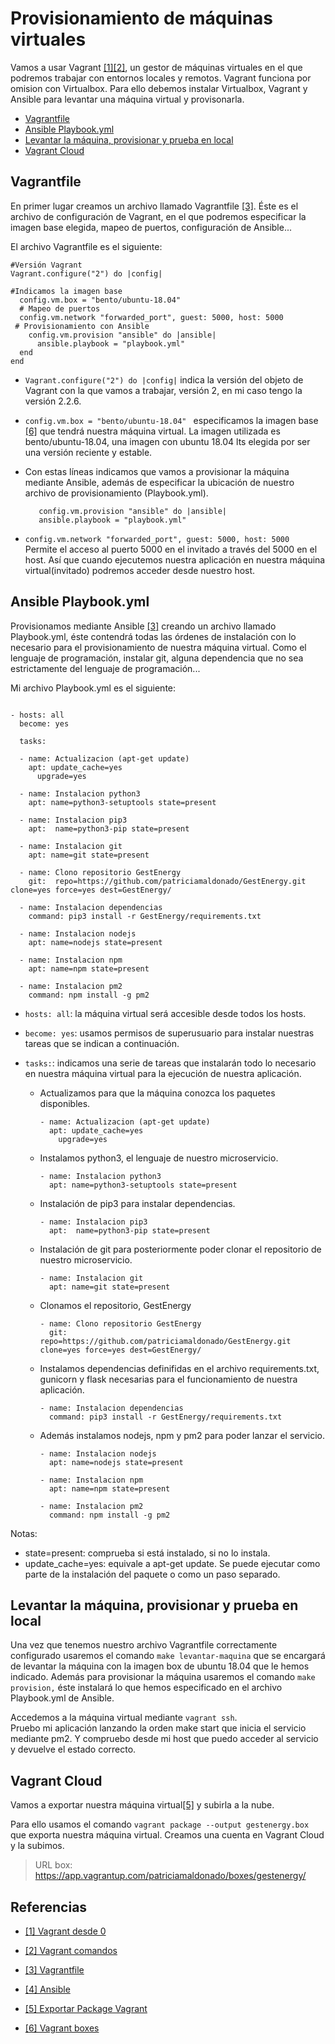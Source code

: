 
# Provisionamiento de máquinas virtuales

Vamos a usar Vagrant [[1]](#vagrant0)[[2]](#vagrantComandos), un gestor de máquinas virtuales en el que podremos trabajar con entornos locales y remotos.
Vagrant funciona por omision con Virtualbox. Para ello debemos instalar Virtualbox, Vagrant y Ansible para levantar una máquina virtual y provisonarla.

   * [Vagrantfile](#vagrantfile)
   * [Ansible Playbook.yml](#playbook)
   * [Levantar la máquina, provisionar y prueba en local](#playbook)
   * [Vagrant Cloud](#vagrantcloud)


<a name="vagrantfile"></a>
## Vagrantfile

En primer lugar creamos un archivo llamado Vagrantfile [[3]](#vagrantfile). Éste es el archivo de configuración de Vagrant, en el que podremos especificar la imagen base elegida, mapeo de puertos, configuración de Ansible...

El archivo Vagrantfile es el siguiente:

```
#Versión Vagrant
Vagrant.configure("2") do |config|

#Indicamos la imagen base
  config.vm.box = "bento/ubuntu-18.04"
  # Mapeo de puertos
  config.vm.network "forwarded_port", guest: 5000, host: 5000
 # Provisionamiento con Ansible
    config.vm.provision "ansible" do |ansible|
	  ansible.playbook = "playbook.yml"
  end
end

```
 - ```Vagrant.configure("2") do |config|``` indica la versión del objeto de Vagrant con la que vamos a trabajar, versión 2, en mi caso tengo la versión 2.2.6.

 - ```config.vm.box = "bento/ubuntu-18.04" ``` especificamos la imagen base [[6]](#boxes) que tendrá nuestra máquina virtual. La imagen utilizada es bento/ubuntu-18.04, una imagen con ubuntu 18.04 lts elegida por ser una versión reciente y estable.

 - Con estas líneas indicamos que vamos a provisionar la máquina mediante Ansible, además de especificar la ubicación de nuestro archivo de provisionamiento (Playbook.yml).
   ```
      config.vm.provision "ansible" do |ansible|
      ansible.playbook = "playbook.yml"
   ```
-  ```config.vm.network "forwarded_port", guest: 5000, host: 5000 ```
 Permite el acceso al puerto 5000 en el invitado a través del 5000 en el host. Así que cuando ejecutemos nuestra aplicación en nuestra máquina virtual(invitado) podremos acceder desde nuestro host.


<a name="playbook"></a>
## Ansible Playbook.yml
Provisionamos mediante Ansible [[3]](#ansible) creando un archivo llamado Playbook.yml, éste contendrá todas las órdenes de instalación con lo necesario para el provisionamiento de nuestra máquina virtual. Como el lenguaje de programación, instalar git, alguna dependencia que no sea estrictamente del lenguaje de programación...

Mi archivo Playbook.yml es el siguiente:

```

- hosts: all
  become: yes

  tasks:

  - name: Actualizacion (apt-get update)
    apt: update_cache=yes  
      upgrade=yes  

  - name: Instalacion python3
    apt: name=python3-setuptools state=present

  - name: Instalacion pip3
    apt:  name=python3-pip state=present

  - name: Instalacion git
    apt: name=git state=present

  - name: Clono repositorio GestEnergy
    git:  repo=https://github.com/patriciamaldonado/GestEnergy.git clone=yes force=yes dest=GestEnergy/

  - name: Instalacion dependencias
    command: pip3 install -r GestEnergy/requirements.txt

  - name: Instalacion nodejs
    apt: name=nodejs state=present

  - name: Instalacion npm
    apt: name=npm state=present

  - name: Instalacion pm2
    command: npm install -g pm2

```
- ```hosts: all```: la máquina virtual será accesible desde todos los hosts.
- ```become: yes```: usamos permisos de superusuario para instalar nuestras tareas que se indican a continuación.
- ```tasks:```: indicamos una serie de tareas  que instalarán todo lo necesario en nuestra máquina virtual para la ejecución de nuestra aplicación.

    - Actualizamos para que la máquina conozca los paquetes disponibles.

      ```
      - name: Actualizacion (apt-get update)
        apt: update_cache=yes  
          upgrade=yes
      ```
    - Instalamos python3, el lenguaje de nuestro microservicio.

      ```
      - name: Instalacion python3
        apt: name=python3-setuptools state=present

      ```
    - Instalación de pip3 para instalar dependencias.

      ```
      - name: Instalacion pip3
        apt:  name=python3-pip state=present

      ```
    - Instalación de git para posteriormente poder clonar el repositorio de nuestro microservicio.
      ```
      - name: Instalacion git
        apt: name=git state=present
      ```
    - Clonamos el repositorio, GestEnergy
      ```
      - name: Clono repositorio GestEnergy
        git:  repo=https://github.com/patriciamaldonado/GestEnergy.git clone=yes force=yes dest=GestEnergy/
      ```
    - Instalamos dependencias definifidas en el archivo requirements.txt, gunicorn y flask necesarias para el funcionamiento de nuestra aplicación.
      ```
      - name: Instalacion dependencias
        command: pip3 install -r GestEnergy/requirements.txt

      ```
    - Además instalamos nodejs, npm y pm2 para poder lanzar el servicio.

      ```
      - name: Instalacion nodejs
        apt: name=nodejs state=present

      - name: Instalacion npm
        apt: name=npm state=present

      - name: Instalacion pm2
        command: npm install -g pm2

      ```
Notas:
- state=present: comprueba si está instalado, si no lo instala.
- update_cache=yes: equivale a apt-get update. Se puede ejecutar como parte de la instalación del paquete o como un paso separado.

<a name="pruebalocal"></a>
## Levantar la máquina, provisionar y prueba en local

Una vez que tenemos nuestro archivo Vagrantfile correctamente configurado usaremos el comando ```make levantar-maquina``` que se encargará de levantar la máquina con la
imagen box de ubuntu 18.04 que le hemos indicado.
Además para provisionar la máquina usaremos el comando ```make provision,``` éste instalará lo que hemos especificado en el archivo Playbook.yml de Ansible.

Accedemos a la máquina virtual mediante ```vagrant ssh```.  
Pruebo mi aplicación lanzando la orden make start que inicia el servicio mediante pm2. Y compruebo desde mi host que puedo acceder al servicio y devuelve el estado correcto.


<a name="vagrantcloud"></a>
## Vagrant Cloud
Vamos a exportar nuestra máquina virtual[[5]](#export) y subirla a la nube.

Para ello usamos el comando  ```vagrant package --output gestenergy.box ```que exporta nuestra máquina virtual.
Creamos una cuenta en Vagrant Cloud y la subimos.

> URL box: https://app.vagrantup.com/patriciamaldonado/boxes/gestenergy/



## Referencias

- <a name="vagrant0"> [[1] Vagrant desde 0](https://albertoromeu.com/vagrant-desde-cero/)</a>
- <a name="vagrantComandos"> [[2] Vagrant comandos](https://medium.com/@joaquin.villagra/vagrant-entornos-de-trabajo-independientes-replicables-y-elegantes-e49597eeeb65)</a>
- <a name="vagrantfile"> [[3] Vagrantfile](https://www.vagrantup.com/docs/vagrantfile/)</a>

- <a name="ansible"> [[4] Ansible](https://docs.ansible.com/ansible/latest/index.html)</a>

- <a name="export"> [[5] Exportar Package Vagrant](https://www.vagrantup.com/docs/cli/package.html)</a>

- <a name="boxes"> [[6] Vagrant boxes](https://www.vagrantup.com/docs/boxes.html)</a>
